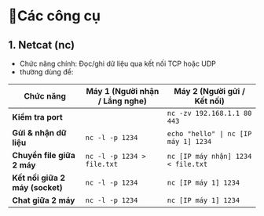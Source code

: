 # 🔧Các công cụ

## 1. Netcat (nc)
- Chức năng chính: Đọc/ghi dữ liệu qua kết nối TCP hoặc UDP
- thường dùng để:
  
|  **Chức năng**                    |  **Máy 1 (Người nhận / Lắng nghe)**              |  **Máy 2 (Người gửi / Kết nối)**              |
|------------------------------------|---------------------------------------------------|------------------------------------------------|
|  **Kiểm tra port**                |                                                   | `nc -zv 192.168.1.1 80 443`                     |
|  **Gửi & nhận dữ liệu**          | `nc -l -p 1234`                                    | `echo "hello" \| nc [IP máy 1] 1234`           |
|  **Chuyển file giữa 2 máy**      | `nc -l -p 1234 > file.txt`                         | `nc [IP máy nhận] 1234 < file.txt`             |
|  **Kết nối giữa 2 máy (socket)** | `nc -l -p 1234`                                    | `nc [IP máy 1] 1234`                           |
|  **Chat giữa 2 máy**             | `nc -l -p 1234`                                    | `nc [IP máy 1] 1234`                           |
